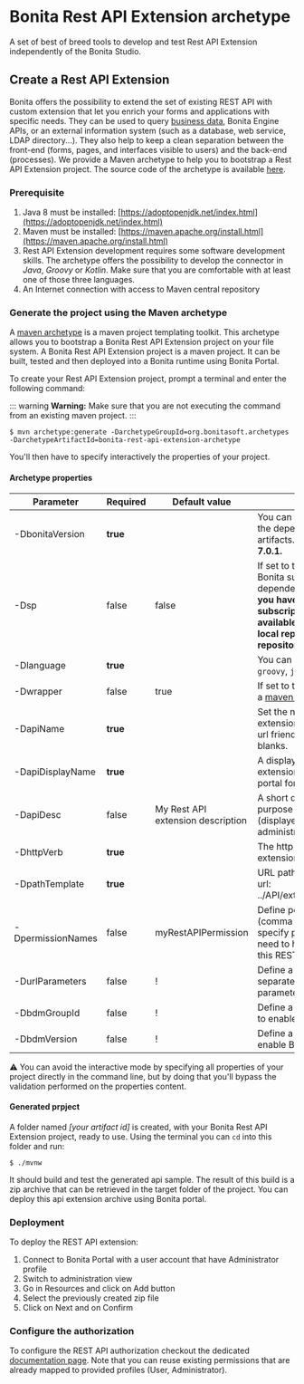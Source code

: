 # Bonita Rest API Extension archetype
A set of best of breed tools to develop and test Rest API Extension independently of the Bonita Studio. 

## Create a Rest API Extension

Bonita offers the possibility to extend the set of existing REST API with custom extension that let you enrich your forms and applications with specific needs. 
They can be used to query [business data](define-and-deploy-the-bdm.md), Bonita Engine APIs, or an external information system (such as a database, web service, LDAP directory...). They also help to keep a clean separation between the front-end (forms, pages, and interfaces visible to users) and the back-end (processes). 
We provide a Maven archetype to help you to bootstrap a Rest API Extension project. The source code of the archetype is available [here](https://github.com/bonitasoft/bonita-rest-api-extension-archetype).

### Prerequisite

 1. Java 8 must be installed: [https://adoptopenjdk.net/index.html](https://adoptopenjdk.net/index.html)
 2. Maven must be installed: [https://maven.apache.org/install.html](https://maven.apache.org/install.html)
 3. Rest API Extension development requires some software development skills. The archetype offers the possibility to develop the connector in _Java_, _Groovy_ or _Kotlin_. Make sure that you are comfortable with at least one of those three languages. 
 4. An Internet connection with access to Maven central repository

### Generate the project using the Maven archetype

A [maven archetype](https://maven.apache.org/archetype/index.html) is a maven project templating toolkit. This archetype allows you to bootstrap a Bonita Rest API Extension project on your file system. A Bonita Rest API Extension project is a maven project. It can be built, tested and then deployed into a Bonita runtime using Bonita Portal.

To create your Rest API Extension project, prompt a terminal and enter the following command: 

::: warning
**Warning:** Make sure that you are not executing the command from an existing maven project.
:::

```
$ mvn archetype:generate -DarchetypeGroupId=org.bonitasoft.archetypes -DarchetypeArtifactId=bonita-rest-api-extension-archetype
```

You'll then have to specify interactively the properties of your project.

#### Archetype properties

    
| Parameter         | Required | Default value                     | Description                                                                            										   |
| ------------------|-------|-----------------------------------|----------------------------------------------------------------------------------------------------------------------------------|
| -DbonitaVersion   | __true__  |                                   | You can choose the version of the dependent bonita artifacts. __Minimum version is 7.0.1.__   								   |
| -Dsp              | false | false                             | If set to true, project will use Bonita subscription dependencies. __This implies you have made bonita subscription artifacts available for maven (in your local repository or enterprise repository)__ |
| -Dlanguage        | __true__  |                                   | You can choose between `groovy`, `java` or `kotlin`.                                        										   |
| -Dwrapper         | false | true                              | If set to true, project will setup a [maven wrapper](https://github.com/takari/maven-wrapper)                                    |
| -DapiName         | __true__  |                                   | Set the name of your api extension. You must enter an url friendly name without blanks. 									       |
| -DapiDisplayName  | __true__  |                                   | A display name for your api extension (displayed in the portal for the administrator) 										   |
| -DapiDesc         | false | My Rest API extension description | A short description of the purpose of your api extension (displayed in the portal for the administrator) 						   |
| -DhttpVerb        | __true__  |                                   | The http verb of your api extension 																							   |
| -DpathTemplate    | __true__  |                                   | URL path template. Resulting url: ../API/extension/myRestExtApi 																   |
| -DpermissionNames | false | myRestAPIPermission               | Define permission list (comma separated value), specify permissions a user need to have in order access this REST API extension  |
| -DurlParameters   | false | !                                 | Define a list (comma separated value) of url parameters.                                                                         |
| -DbdmGroupId      | false | !                                 | Define a BDM groupId name to enable BDM dependencies                                                                             |
| -DbdmVersion      | false | !                                 | Define a BDM version name to enable BDM dependencies                                                                             |    

⚠️ You can avoid the interactive mode by specifying all properties of your project directly in the command line, but by doing that you'll bypass the validation performed on the properties content.

#### Generated prpject

A folder named _[your artifact id]_ is created, with your Bonita Rest API Extension project, ready to use.
Using the terminal you can `cd` into this folder and run:

```
$ ./mvnw
```

It should build and test the generated api sample. The result of this build is a zip archive that can be retrieved in the target folder of the project.
You can deploy this api extension archive using Bonita portal.

### Deployment

To deploy the REST API extension:

1. Connect to Bonita Portal with a user account that have Administrator profile
1. Switch to administration view
1. Go in Resources and click on Add button
1. Select the previously created zip file
1. Click on Next and on Confirm

### Configure the authorization

To configure the REST API authorization checkout the dedicated [documentation page](rest-api-authorization.md). Note that you can reuse existing permissions that are already mapped to provided profiles (User, Administrator).
